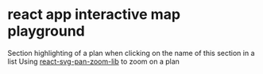 # react app interactive map playground 

Section highlighting of a plan when clicking on the name of this section in a list
Using [react-svg-pan-zoom-lib](https://github.com/chrvadala/react-svg-pan-zoom) to zoom on a plan


